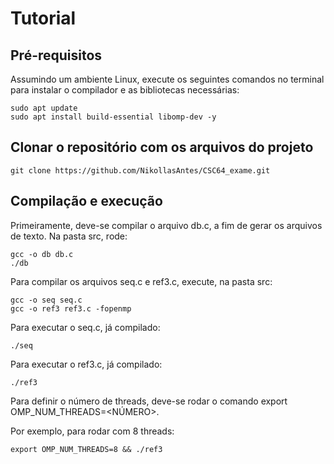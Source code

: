 # Tutorial

## Pré-requisitos

Assumindo um ambiente Linux, execute os seguintes comandos no terminal para instalar o compilador e as bibliotecas necessárias:
```
sudo apt update
sudo apt install build-essential libomp-dev -y
```

## Clonar o repositório com os arquivos do projeto

```
git clone https://github.com/NikollasAntes/CSC64_exame.git
```

## Compilação e execução

Primeiramente, deve-se compilar o arquivo db.c, a fim de gerar os arquivos de texto. Na pasta src, rode:

```
gcc -o db db.c
./db
```

Para compilar os arquivos seq.c e ref3.c, execute, na pasta src:

```
gcc -o seq seq.c
gcc -o ref3 ref3.c -fopenmp
```

Para executar o seq.c, já compilado:

```
./seq
```

Para executar o ref3.c, já compilado:

```
./ref3
```

Para definir o número de threads, deve-se rodar o comando export OMP_NUM_THREADS=<NÚMERO>.

Por exemplo, para rodar com 8 threads:
```
export OMP_NUM_THREADS=8 && ./ref3
```